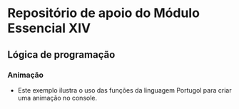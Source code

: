 # Repositório de apoio do Módulo Essencial XIV

## Lógica de programação

### Animação

- Este exemplo ilustra o uso das funções da linguagem Portugol para criar uma animação no console.
